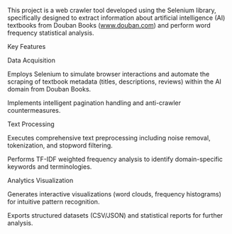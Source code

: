 This project is a web crawler tool developed using the Selenium library, specifically designed to extract information about artificial intelligence (AI) textbooks from Douban Books (www.douban.com) and perform word frequency statistical analysis.

Key Features

Data Acquisition

Employs Selenium to simulate browser interactions and automate the scraping of textbook metadata (titles, descriptions, reviews) within the AI domain from Douban Books.

Implements intelligent pagination handling and anti-crawler countermeasures.

Text Processing

Executes comprehensive text preprocessing including noise removal, tokenization, and stopword filtering.

Performs TF-IDF weighted frequency analysis to identify domain-specific keywords and terminologies.

Analytics Visualization

Generates interactive visualizations (word clouds, frequency histograms) for intuitive pattern recognition.

Exports structured datasets (CSV/JSON) and statistical reports for further analysis.

